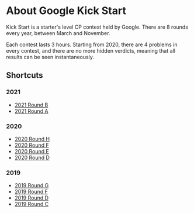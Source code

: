 # About Google Kick Start

Kick Start is a starter's level CP contest held by Google. There are 8 rounds every year, between March and November.

Each contest lasts 3 hours. Starting from 2020, there are 4 problems in every contest, and there are no more hidden verdicts, meaning that all results can be seen instantaneously.

## Shortcuts

### 2021

- [2021 Round B](./2021B/)
- [2021 Round A](./2021A/)

### 2020

- [2020 Round H](./2020H/)
- [2020 Round F](./2020F/)
- [2020 Round E](./2020E/)
- [2020 Round D](./2020D/)

### 2019

- [2019 Round G](./2019G/)
- [2019 Round F](./2019F/)
- [2019 Round D](./2019D/)
- [2019 Round C](./2019C/)


<Utterances />
